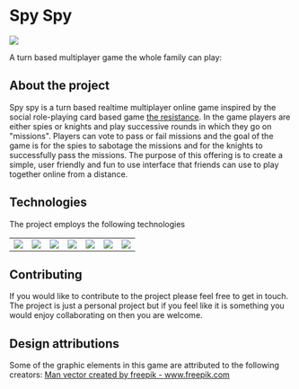 # Spy Spy

<img src="https://github.com/Blargian/spyspy/blob/master/documentation/UI/assets/spy.png">

A turn based multiplayer game the whole family can play:

## About the project  
Spy spy is a turn based realtime multiplayer online game inspired by the social role-playing card based game [the resistance](https://en.wikipedia.org/wiki/The_Resistance_(game)). In the game players are either spies or knights and play successive rounds in which they go on "missions". Players can vote to pass or fail missions and the goal of the game is for the spies to sabotage the missions and for the knights to successfully pass the missions. The purpose of this offering is to create a simple, user friendly and fun to use interface that friends can use to play together online from a distance. 

## Technologies

The project employs the following technologies

<table>
  <tr>
    <td><image src="https://user-images.githubusercontent.com/41984034/145251294-62f43c4f-22e5-49b3-998f-35d14d2f29ba.png"></image></td>
    <td><image src="https://user-images.githubusercontent.com/41984034/145251219-67cf2c58-c5a3-4cab-957c-578f8373af10.png"></image></td>
    <td><image src="https://user-images.githubusercontent.com/41984034/145251355-e1ea30f7-f4aa-4faa-908a-0cda5ee87428.png"></image></td>
    <td><image src="https://user-images.githubusercontent.com/41984034/145251405-e10d16fa-c43b-4237-8648-b8446d21b712.png"></image></td>
    <td><image src="https://user-images.githubusercontent.com/41984034/145251479-3c8d2fad-3456-48df-883f-b17977fbf812.png"></image></td>
    <td><image src="https://user-images.githubusercontent.com/41984034/145251558-acf1c16d-f2db-4e98-a5a9-a3b868e33c1d.png"></image></td>
    <td><image src="https://user-images.githubusercontent.com/41984034/145251616-183dda9f-d056-43a9-9704-44c4bc4fcdd0.png"></image></td>
  </tr>
</table>

## Contributing 

If you would like to contribute to the project please feel free to get in touch. The project is just a personal project but if you feel like it is something you would enjoy collaborating on then you are welcome.

## Design attributions

Some of the graphic elements in this game are attributed to the following creators:
<a href='https://www.freepik.com/vectors/man'>Man vector created by freepik - www.freepik.com</a>
